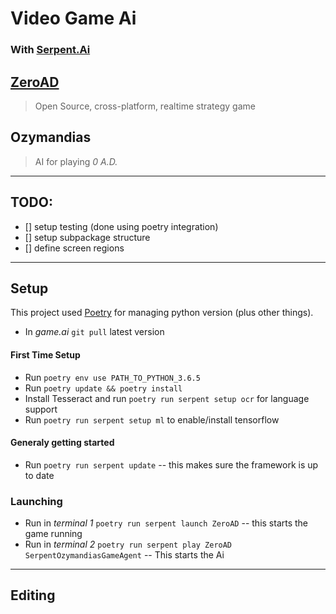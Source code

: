 # Video Game Ai

### With [Serpent.Ai](https://github.com/SerpentAI/SerpentAI)

## [ZeroAD](https://play0ad.com/)

> Open Source, cross-platform, realtime strategy game

## Ozymandias

> AI for playing *0 A.D.*

---

## TODO:

- [] setup testing (done using poetry integration)
- [] setup subpackage structure
- [] define screen regions

---

## Setup

This project used [Poetry](https://github.com/python-poetry/poetry) for managing python version (plus other things).

+ In *game.ai* `git pull` latest version

#### First Time Setup

+ Run `poetry env use PATH_TO_PYTHON_3.6.5`
+ Run `poetry update && poetry install`
+ Install Tesseract and run `poetry run serpent setup ocr` for language support
+ Run `poetry run serpent setup ml` to enable/install tensorflow

#### Generaly getting started

+ Run `poetry run serpent update` -- this makes sure the framework is up to date

### Launching

+ Run in *terminal 1* `poetry run serpent launch ZeroAD` -- this starts the game running
+ Run in *terminal 2* `poetry run serpent play ZeroAD SerpentOzymandiasGameAgent` -- This starts the Ai

---

## Editing



